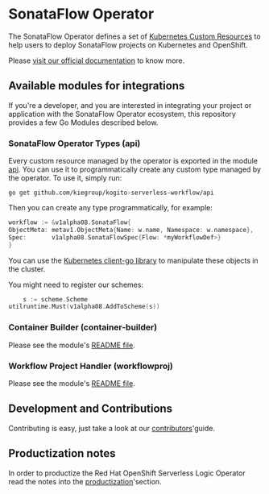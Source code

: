 # SonataFlow Operator

The SonataFlow Operator defines a set
of [Kubernetes Custom Resources](https://kubernetes.io/docs/concepts/extend-kubernetes/api-extension/custom-resources/)
to help users to deploy SonataFlow projects on Kubernetes and OpenShift.

Please [visit our official documentation](https://kiegroup.github.io/kogito-docs/serverlessworkflow/latest/cloud/operator/install-serverless-operator.html)
to know more.

## Available modules for integrations

If you're a developer, and you are interested in integrating your project or application with the SonataFlow Operator
ecosystem, this repository provides a few Go Modules described below.

### SonataFlow Operator Types (api)

Every custom resource managed by the operator is exported in the module [api](api). You can use it to programmatically
create any custom type managed by the operator.
To use it, simply run:

```shell
go get github.com/kiegroup/kogito-serverless-workflow/api
```

Then you can create any type programmatically, for example:

```go
workflow := &v1alpha08.SonataFlow{
ObjectMeta: metav1.ObjectMeta{Name: w.name, Namespace: w.namespace},
Spec:       v1alpha08.SonataFlowSpec{Flow: *myWorkflowDef>}
}
```

You can use the [Kubernetes client-go library](https://github.com/kubernetes/client-go) to manipulate these objects in
the cluster.

You might need to register our schemes:

```go
    s := scheme.Scheme
utilruntime.Must(v1alpha08.AddToScheme(s))
```

### Container Builder (container-builder)

Please see the module's [README file](container-builder/README.md).

### Workflow Project Handler (workflowproj)

Please see the module's [README file](workflowproj/README.md).

## Development and Contributions

Contributing is easy, just take a look at our [contributors](docs/CONTRIBUTING.md)'guide.

## Productization notes

In order to productize the Red Hat OpenShift Serverless Logic Operator read the notes into the [productization](docs/PRODUCTIZATION.md)'section.
